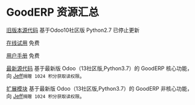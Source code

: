 # GoodERP 资源汇总
[旧版本源代码](https://github.com/osbzr/gooderp_addons) 基于Odoo10社区版 Python2.7 已停止更新

[在线试用](http://demo.gooderp.org/login?db=demo.gooderp.org&login=demo&key=demo)  免费

[用户手册](https://www.kancloud.cn/osbzr/gooderp_user_manual/295107) 免费

[最新源代码](http://osbzr.com/GoodERPJeff/good) 基于最新版 Odoo（13社区版,Python3.7）的 GoodERP 核心功能，向 [Jeff](http://osbzr.com/GoodERPJeff)`捐赠 1024 积分获取读权限`。

[扩展模块](http://osbzr.com/GoodERPJeff/better) 基于最新版 Odoo（13社区版,Python3.7）的 GoodERP 非核心功能，向 [Jeff](http://osbzr.com/GoodERPJeff)`捐赠 1024 积分获取读权限`。


